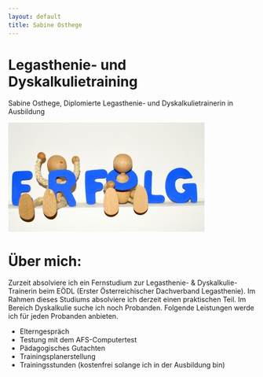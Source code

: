 ```yaml
---
layout: default
title: Sabine Osthege
---
```


# Legasthenie- und Dyskalkulietraining

Sabine Osthege, Diplomierte Legasthenie- und Dyskalkulietrainerin in Ausbildung

<img src="img/banner-bg.jpg" class="img-responsive" alt="alternativtext">


# Über mich:
Zurzeit absolviere ich ein Fernstudium zur Legasthenie- & Dyskalkulie-Trainerin beim EÖDL (Erster Österreichischer Dachverband Legasthenie). Im Rahmen dieses Studiums absolviere ich derzeit einen praktischen Teil.
Im Bereich Dyskalkulie suche ich noch Probanden.
Folgende Leistungen werde ich für jeden Probanden anbieten.
- Elterngespräch
- Testung mit dem AFS-Computertest
- Pädagogisches Gutachten
- Trainingsplanerstellung
- Trainingsstunden (kostenfrei solange ich in der Ausbildung bin)

